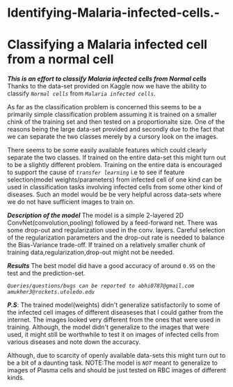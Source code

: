 # Identifying-Malaria-infected-cells.-

# Classifying a Malaria infected cell from a normal cell

***This is an effort to classify Malaria infected cells from Normal cells***
Thanks to the data-set provided on Kaggle now we have the ability to classify _`Normal cells`_ from _`Malaria infected cells`_.

As far as the classification problem is concerned this seems to be a primarily simple classification problem assuming it is
trained on a smaller chink of the training set and then tested on a proportionalte size.
One of the reasons being the large data-set provided and secondly due to the fact that we can separate the two classes
merely by a cursory look on the images.

There seems to be some easily available features which could clearly separate the two classes.
If trained on the entire data-set this might turn out to be a slightly different problem. 
Training on the entire data is encouraged to support the cause of _`transfer learning`_ i.e to see if feature 
selection(model weights/parameters) from infected cell of one kind can be used in classification tasks involving 
infected cells from some other kind of diseases. Such an model would be be very helpful across data-sets where we 
do not have sufficient images to train on. 

***Description of the model***
The model is a simple 2-layered 2D ConvNet(convolution,pooling) followed by a feed-forward net.
There was some drop-out and regularization used in the conv. layers.
Careful selection of the regularization parameters and the drop-out rate is needed to balance the
Bias-Variance trade-off. 
If trained on a relatively smaller chunk of training data,regularization,drop-out might not be needed. 

***Results***
The best model did have a good accuracy of around `0.95` on the test and the prediction-set. 

_`Queries/questions/bugs can be reported to abhi0787@gmail.com amukher3@rockets.utoledo.edu`_

***P.S***: The trained model(weights) didn't generalize satisfactorily to some of the infected cell images of different diseaseses 
that I could gather from the internet. The images looked very different from the ones that were used in training. 
Although, the model didn't generalize to the images that were used, it might still be worthwhile to test it on images 
of infected cells from various diseases and note down the accuracy.

Although, due to scarcity of openly available data-sets this might turn out to be a bit of a daunting task. 
NOTE:The model is _`NOT`_ meant to generalize to images of Plasma cells and should be just tested on RBC images 
of different kinds. 



